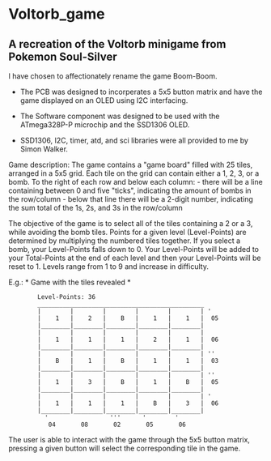 # Voltorb_game
## A recreation of the Voltorb minigame from Pokemon Soul-Silver

I have chosen to affectionately rename the game Boom-Boom.

- The PCB was designed to incorperates a 5x5 button matrix and have the game displayed on an OLED using I2C interfacing. 

- The Software component was designed to be used with the ATmega328P-P microchip and the SSD1306 OLED.

- SSD1306, I2C, timer, atd, and sci libraries were all provided to me by Simon Walker.


Game description:
  The game contains a "game board" filled with 25 tiles, arranged in a 5x5 grid. 
  Each tile on the grid can contain either a 1, 2, 3, or a bomb.
  To the right of each row and below each column: 
    - there will be a line containing between 0 and five "ticks", indicating the amount of bombs in the row/column
    - below that line there will be a 2-digit number, indicating the sum total of the 1s, 2s, and 3s in the row/column
    
  The objective of the game is to select all of the tiles containing a 2 or a 3, while avoiding the bomb tiles. Points 
  for a given level (Level-Points) are determined by multiplying the numbered tiles together. If you select a bomb, your Level-Points 
  falls down to 0. Your Level-Points will be added to your Total-Points at the end of each level and then your 
  Level-Points will be reset to 1. Levels range from 1 to 9 and increase in difficulty.
  
  E.g.:
        * Game with the tiles revealed *
```
        Level-Points: 36
        ______________________________________________
        |        |        |        |        |        | '
        |    1   |    2   |    B   |    1   |    1   |  05
        |________|________|________|________|________|        
        |        |        |        |        |        | 
        |    1   |    1   |    1   |    2   |    1   |  06
        |________|________|________|________|________|
        |        |        |        |        |        | ''
        |    B   |    1   |    B   |    1   |    1   |  03
        |________|________|________|________|________|
        |        |        |        |        |        | ''
        |    1   |    3   |    B   |    1   |    B   |  05
        |________|________|________|________|________|
        |        |        |        |        |        | '
        |    1   |    1   |    1   |    B   |    3   |  06
        |________|________|________|________|________|
          '                 '''      '        '
           04       08       02       05       06
```
  
  
The user is able to interact with the game through the 5x5 button matrix, pressing a given button will select the corresponding tile in the game.





  
